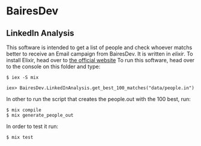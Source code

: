 # BairesDev

## LinkedIn Analysis

This software is intended to get a list of people and check whoever matchs better to receive an Email campaign from BairesDev.
It is written in *elixir*. To install Elixir, head over to [the official website](https://elixir-lang.org/install.html)
To run this software, head over to the console on this folder and type:

    $ iex -S mix

    iex> BairesDev.LinkedInAnalysis.get_best_100_matches("data/people.in")

In other to run the script that creates the people.out with the 100 best, run:

    $ mix compile
    $ mix generate_people_out

In order to test it run:

    $ mix test

